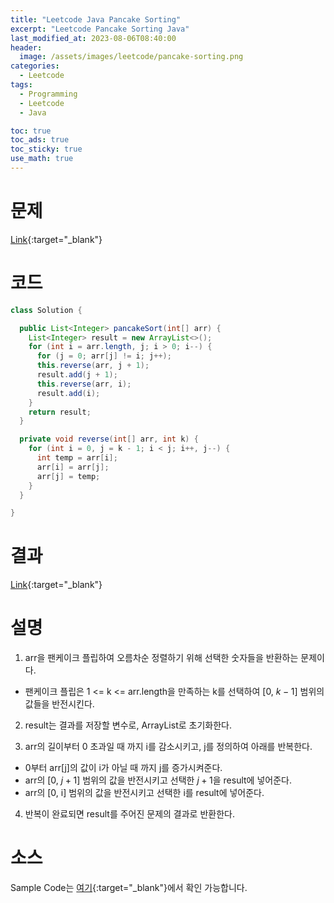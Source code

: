 ```yaml
---
title: "Leetcode Java Pancake Sorting"
excerpt: "Leetcode Pancake Sorting Java"
last_modified_at: 2023-08-06T08:40:00
header:
  image: /assets/images/leetcode/pancake-sorting.png
categories:
  - Leetcode
tags:
  - Programming
  - Leetcode
  - Java

toc: true
toc_ads: true
toc_sticky: true
use_math: true
---
```

# 문제
[Link](https://leetcode.com/problems/pancake-sorting){:target="_blank"}

# 코드
```java
class Solution {

  public List<Integer> pancakeSort(int[] arr) {
    List<Integer> result = new ArrayList<>();
    for (int i = arr.length, j; i > 0; i--) {
      for (j = 0; arr[j] != i; j++);
      this.reverse(arr, j + 1);
      result.add(j + 1);
      this.reverse(arr, i);
      result.add(i);
    }
    return result;
  }

  private void reverse(int[] arr, int k) {
    for (int i = 0, j = k - 1; i < j; i++, j--) {
      int temp = arr[i];
      arr[i] = arr[j];
      arr[j] = temp;
    }
  }

}
```

# 결과
[Link](https://leetcode.com/problems/pancake-sorting/submissions/1013346123/){:target="_blank"}

# 설명
1. arr을 팬케이크 플립하여 오름차순 정렬하기 위해 선택한 숫자들을 반환하는 문제이다.
- 팬케이크 플립은 1 <= k <= arr.length을 만족하는 k를 선택하여 [0, $k - 1$] 범위의 값들을 반전시킨다.

2. result는 결과를 저장할 변수로, ArrayList로 초기화한다.

3. arr의 길이부터 0 초과일 때 까지 i를 감소시키고, j를 정의하여 아래를 반복한다.
- 0부터 arr[j]의 값이 i가 아닐 때 까지 j를 증가시켜준다.
- arr의 [0, $j + 1$] 범위의 값을 반전시키고 선택한 $j + 1$을 result에 넣어준다.
- arr의 [0, i] 범위의 값을 반전시키고 선택한 i를 result에 넣어준다.

4. 반복이 완료되면 result를 주어진 문제의 결과로 반환한다.

# 소스
Sample Code는 [여기](https://github.com/GracefulSoul/leetcode/blob/master/src/main/java/gracefulsoul/problems/PancakeSorting.java){:target="_blank"}에서 확인 가능합니다.